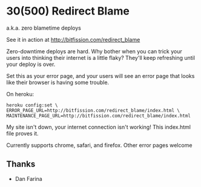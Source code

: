 # 30(500) Redirect Blame
a.k.a. zero blametime deploys

See it in action at http://bitfission.com/redirect_blame

Zero-downtime deploys are hard. Why bother when you can trick your users into thinking their internet is a little flaky? They'll keep refreshing until your deploy is over.

Set this as your error page, and your users will see an error page that looks like their browser is having some trouble.

On heroku:

    heroku config:set \
    ERROR_PAGE_URL=http://bitfission.com/redirect_blame/index.html \
    MAINTENANCE_PAGE_URL=http://bitfission.com/redirect_blame/index.html

My site isn't down, your internet connection isn't working! This index.html file proves it.

Currently supports chrome, safari, and firefox. Other error pages welcome

## Thanks

* Dan Farina
